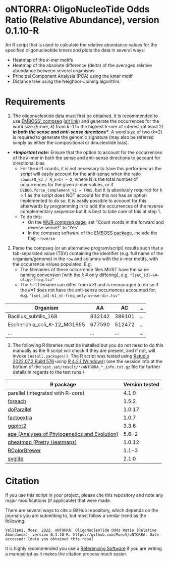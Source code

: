 # oNTORRA: OligoNucleoTide Odds Ratio (Relative Abundance), version 0.1.10-R
An R script that is used to calculate the relative abundance values for the specified oligonucleotide kmers and plots the data in several ways:
- Heatmap of the _k_-mer motifs
- Heatmap of the absolute difference (delta) of the averaged relative abundance between several organisms
- Principal Component Analysis (PCA) using the kmer motif
- Distance tree using the Neighbor-Joining algorithm.

# Requirements
1. The oligonucleotide data must first be obtained. It is recommended to use [EMBOSS' compseq](http://emboss.open-bio.org/) ([alt link](https://emboss.bioinformatics.nl/cgi-bin/emboss/compseq)) and generate the occurrences for the word size (_k_-mer, _k_) from _k_=1 to the highest _k_-mer of interest (at least 2) ___in both the sense and anti-sense directions*___. A word size of two (_k_=2) is required to generate the genomic signature (may also be referred simply as either the compositional or dinucleotide bias).
* ___*Important note:___ Ensure that the option to account for the occurrences of the _k_-mer in both the sense and anti-sense directions to account for directional bias. 
    * For the _k_=1 counts, it is not necessary to have this performed as the script will easily account for the anti-sense when the ratio `round(N_k2 / N_k=1) ~ 2`, where N is the total number of occurrences for the given _k_-mer values, or if `DEBUG.force_complement_k1 = TRUE`, but it is absolutely required for _k_ > 1 as the script does NOT account for this nor has an option implemented to do so. It is easily possible to account for this afterwards by programming in to add the occurrences of the  reverse complementary sequence but it is best to take care of this at step 1.
     * To do this:
         * On the [WUR _compseq_ page](https://emboss.bioinformatics.nl/cgi-bin/emboss/compseq), set "Count words in the forward and reverse sense?" to 'Yes'
         * In the _compseq_ software of the [EMBOSS package](ftp://emboss.open-bio.org/pub/EMBOSS/emboss-latest.tar.gz), include the flag ``-reverse``

2. Parse the compseq (or an alternative program/script) results such that a tab-separated value (TSV) containing the identifier (e.g. full name of the organism/genome) in the ``row`` and columns with the _k_-mer motifs, with the occurrence values populated. E.g.
    * The filenames of these occurrence files MUST have the same naming convension [with the _k_ # only differing], e.g. `"[set_id]-k#-oligo-freq.tsv"`
    * The _k_=1 filename can differ from _k_>1 and is encouraged to do so if the _k_=1 does not have the anti-sense occurrences accounted for, e.g. `"[set_id]-k1_nt-freq_only-sense-dir.tsv"`

Organism|AA|AC|...
--------|--|--|---
Bacillus_subtilis_168|832142|389101|...
Escherichia_coli_K-12_MG1655|677590|512472|...
...|...|...|...

3. The following R libraries must be installed but you do not need to do this manually as the R script will check if they are present, and if not, will invoke `install.packages()`. The R script was tested using [Rstudio 2022.07.2 Build 576](https://www.rstudio.com/products/rstudio/download/) using [R 4.2.1 (Windows)](https://cran.r-project.org/bin/windows/base/) (see the session info at the bottom of the ```test_set/result/*/oNTORRA_*_info.txt.gz``` file for further details in regards to the test runs.)

R package|Version tested
---------|--------------
parallel (integrated with R-core)|4.1.0
[foreach](https://cran.r-project.org/web/packages/foreach/index.html)|1.5.2
[doParallel](https://cran.r-project.org/web/packages/doParallel/index.html)|1.0.17
[factoextra](https://cran.r-project.org/web/packages/factoextra/index.html)|1.0.7
[ggplot2](https://cran.r-project.org/web/packages/ggplot2/index.html)|3.3.6
[ape (Analyses of Phylogenetics and Evolution)](https://cran.r-project.org/web/packages/ape/index.html)|5.6-2
[pheatmap (Pretty Heatmaps)](https://cran.r-project.org/web/packages/pheatmap/index.html)|1.0.12
[RColorBrewer](https://cran.r-project.org/web/packages/RColorBrewer/index.html)|1.1-3
[svglite](https://cran.r-project.org/web/packages/svglite/index.html)|2.1.0


# Citation
If you use this script in your project, please cite this repository and note any major modifications (if applicable) that were made.

There are several ways to cite a GitHub repository, which depends on the journals you are submitting to, but most follow a similar trend as the following:
```
Valliani, Moez. 2022. oNTORRA: OligoNucleoTide Odds Ratio (Relative Abundance), version 0.1.10-R. https://github.com/MoezV/oNTORRA. Date accessed: [date you obtained this repo]
```

It is highly recommended you use a [Referencing Software](https://en.wikipedia.org/wiki/Reference_software) if you are writing a manuscript as it makes the citation process much easier. 
